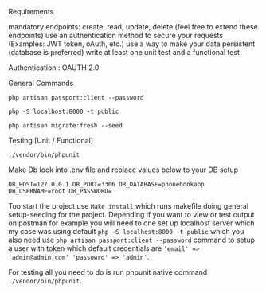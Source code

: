 Requirements

mandatory endpoints: create, read, update, delete (feel free to extend these endpoints)
use an authentication method to secure your requests (Examples: JWT token, oAuth, etc.)
use a way to make your data persistent (database is preferred)
write at least one unit test and a functional test

Authentication : OAUTH 2.0

General Commands 

`php artisan passport:client --password`

`php -S localhost:8000 -t public`

`php artisan migrate:fresh --seed`

Testing [Unit / Functional]

`./vendor/bin/phpunit`

Make Db look into .env file and replace values below to your DB setup

`DB_HOST=127.0.0.1
DB_PORT=3306
DB_DATABASE=phonebookapp
DB_USERNAME=root
DB_PASSWORD=`

Too start the project use `Make install` which runs makefile doing general setup-seeding for the project. Depending if you want to view or test output on postman for example you will need to one set up localhost server which my case was using default `php -S localhost:8000 -t public` which you also need use `php artisan passport:client --password` command to setup a user with token which default credentials are `'email' => 'admin@admin.com' 'passowrd' => 'admin'`. 

For testing all you need to do is run phpunit native command `./vendor/bin/phpunit`.   